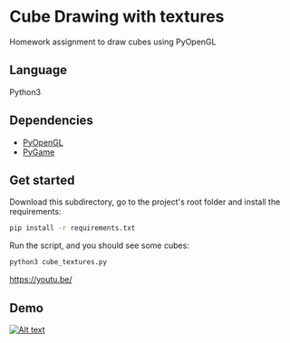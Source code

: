 # Cube Drawing with textures
Homework assignment to draw cubes using PyOpenGL

## Language
Python3

## Dependencies
- [PyOpenGL](https://pyopengl.sourceforge.net/)
- [PyGame](https://www.pygame.org/news)

## Get started
Download this subdirectory, go to the project's root folder and install the requirements:
```bash
pip install -r requirements.txt
```

Run the script, and you should see some cubes:
```bash
python3 cube_textures.py
```
https://youtu.be/
## Demo

[![Alt text](https://img.youtube.com/vi/Fbyq42SMhh0/0.jpg)](https://www.youtube.com/watch?v=Fbyq42SMhh0)
